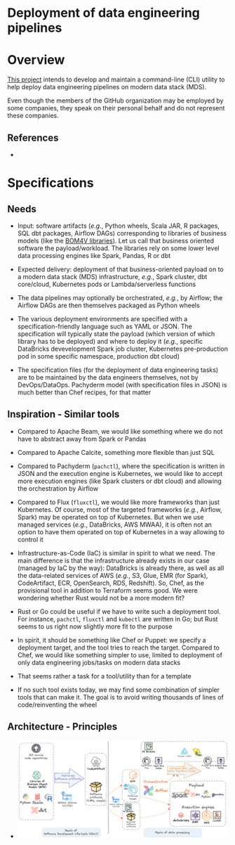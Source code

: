 Deployment of data engineering pipelines
========================================

# Overview
[This project](https://github.com/data-engineering-helpers/data-pipeline-deployment)
intends to develop and maintain a command-line (CLI) utility to help deploy
data engineering pipelines on modern data stack (MDS).

Even though the members of the GitHub organization may be employed by
some companies, they speak on their personal behalf and do not represent
these companies.

## References
* 

# Specifications

## Needs
* Input: software artifacts (_e.g._, Python wheels, Scala JAR, R packages, SQL dbt packages,
  Airflow DAGs) corresponding to libraries of business models (like the
  [BOM4V libraries](https://github.com/bom4v/metamodels)).
  Let us call that business oriented software the payload/workload.
  The libraries rely on some lower level data processing engines like Spark, Pandas, R
  or dbt
  
* Expected delivery: deployment of that business-oriented payload on to
  a modern data stack (MDS) infrastructure, _e.g._, Spark cluster,
  dbt core/cloud, Kubernetes pods or Lambda/serverless functions

* The data pipelines may optionally be orchestrated, _e.g._, by Airflow;
  the Airflow DAGs are then themselves packaged as Python wheels

* The various deployment environments are specified with a specification-friendly language
  such as YAML or JSON. The specification will typically state the payload (which version
  of which library has to be deployed) and where to deploy it (_e.g._, specific DataBricks
  devevelopment Spark job cluster, Kubernetes pre-production pod in some specific namespace,
  production dbt cloud)

* The specification files (for the deployment of data engineering tasks) are to be maintained
  by the data engineers themselves, not by DevOps/DataOps. Pachyderm model (with specification
  files in JSON) is much better than Chef recipes, for that matter

## Inspiration - Similar tools
* Compared to Apache Beam, we would like something where we do not have to abstract away
  from Spark or Pandas

* Compared to Apache Calcite, something more flexible than just SQL

* Compared to Pachyderm (`pachctl`), where the specification is written in JSON
  and the execution engine is Kubernetes, we would like to accept more
  execution engines (like Spark clusters or dbt cloud) and allowing
  the orchestration by Airflow

* Compared to Flux (`fluxctl`), we would like more frameworks than just Kubernetes. Of course,
  most of the targeted frameworks (_e.g._, Airflow, Spark) may be operated on top of Kubernetes.
  But when we use managed services (_e.g._, DataBricks, AWS MWAA), it is often not an option
  to have them operated on top of Kubernetes in a way allowing to control it

* Infrastructure-as-Code (IaC) is similar in spirit to what we need.
  The main difference is that the infrastructure already exists in our case (managed
  by IaC by the way): DataBricks is already there, as well as all the data-related services
  of AWS (_e.g._, S3, Glue, EMR (for Spark), CodeArtifact, ECR, OpenSearch, RDS, Redshift).
  So, Chef, as the provisional tool in addition to Terraform seems good.
  We were wondering whether Rust would not be a more modern fit?

* Rust or Go could be useful if we have to write such a deployment tool.
  For instance, `pachctl`, `fluxctl` and `kubectl` are written in Go;
  but Rust seems to us right now slightly more fit to the purpose

* In spirit, it should be something like Chef or Puppet: we specify a deployment target,
  and the tool tries to reach the target. Compared to Chef, we would like something simpler
  to use, limited to deployment of only data engineering jobs/tasks on modern data stacks

* That seems rather a task for a tool/utility than for a template

* If no such tool exists today, we may find some combination of simpler tools that
  can make it. The goal is to avoid writing thousands of lines of code/reinventing
  the wheel

## Architecture - Principles
* ![Data Platform - Principles - Data Engineering](https://github.com/data-engineering-helpers/architecture-principles/blob/main/diagrams/material/Data%20Platform%20-%20Principles%20-%20Data%20Engineering%20-%202023-01%20-%20v1.0.png)

